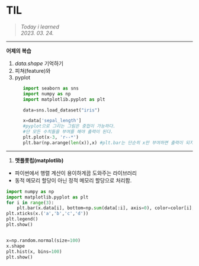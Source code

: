 # **TIL**
>*Today i learned* \
>*2023. 03. 24.*   

---

**어제의 복습**
1. *data.shape* 기억하기
2. 피쳐(feature)와 
3. pyplot
   ```python
      import seaborn as sns
      import numpy as np
      import matplotlib.pyplot as plt

      data=sns.load_dataset("iris")

      x=data['sepal_length']
      #pyplot으로 그리는 그림은 중첩이 가능하다.
      #단 모든 수치들을 부여를 해야 출력이 된다.
      plt.plot(x-3, 'r--*')
      plt.bar(np.arange(len(x)),x) #plt.bar는 단순히 x만 부여하면 출력이 되지 않는다. "y값이 필요"
      ```
---

1. **맷플롯립(matplotlib)**
- 파이썬에서 행렬 계산이 용이하게끔 도와주는 라이브러리
- 동적 메모리 할당이 아닌 정적 메모리 할당으로 처리함.

```python
import numpy as np
import matplotlib.pyplot as plt
for i in range(3):
    plt.bar(x.data[i], bottom=np.sum(data[:i], axis=0), color=color[i], label=name[i])
plt.xticks(x.('a','b','c','d'))
plt.legend()
plt.show()


x=np.random.normal(size=100)
x.shape
plt.hist(x, bins=100)
plt.show()
```

